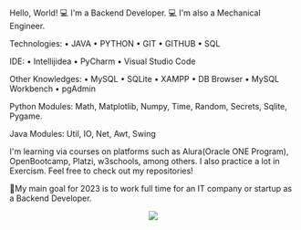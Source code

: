 Hello, World! 💻 I'm a Backend Developer. 💻  I'm also a Mechanical Engineer.

Technologies: • JAVA • PYTHON • GIT • GITHUB • SQL

IDE: • Intellijidea • PyCharm  • Visual Studio Code 

Other Knowledges: • MySQL • SQLite • XAMPP •  DB Browser • MySQL Workbench • pgAdmin

Python Modules: Math, Matplotlib, Numpy, Time, Random, Secrets, Sqlite, Pygame.

Java Modules: Util, IO, Net, Awt, Swing

I'm learning via courses on platforms such as Alura(Oracle ONE Program), OpenBootcamp, Platzi, w3schools, among others. I also practice a lot in Exercism.
Feel free to check out my repositories!

🚀My main goal for 2023 is to work full time for an IT company or startup as a Backend Developer.

<p align="center">
<img src=https://user-images.githubusercontent.com/54405665/224493196-0c43a316-648f-401f-9e9d-67b184b80d15.png
 />
</p>

